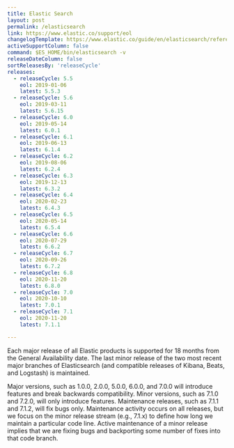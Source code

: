 ```yaml
---
title: Elastic Search
layout: post
permalink: /elasticsearch
link: https://www.elastic.co/support/eol
changelogTemplate: https://www.elastic.co/guide/en/elasticsearch/reference/__RELEASE_CYCLE__/release-notes-__LATEST__.html
activeSupportColumn: false
command: $ES_HOME/bin/elasticsearch -v
releaseDateColumn: false
sortReleasesBy: 'releaseCycle'
releases:
  - releaseCycle: 5.5
    eol: 2019-01-06
    latest: 5.5.3
  - releaseCycle: 5.6
    eol: 2019-03-11
    latest: 5.6.15
  - releaseCycle: 6.0
    eol: 2019-05-14
    latest: 6.0.1
  - releaseCycle: 6.1
    eol: 2019-06-13
    latest: 6.1.4
  - releaseCycle: 6.2
    eol: 2019-08-06
    latest: 6.2.4
  - releaseCycle: 6.3
    eol: 2019-12-13
    latest: 6.3.2
  - releaseCycle: 6.4
    eol: 2020-02-23
    latest: 6.4.3
  - releaseCycle: 6.5
    eol: 2020-05-14
    latest: 6.5.4
  - releaseCycle: 6.6
    eol: 2020-07-29
    latest: 6.6.2
  - releaseCycle: 6.7
    eol: 2020-09-26
    latest: 6.7.2
  - releaseCycle: 6.8
    eol: 2020-11-20
    latest: 6.8.0
  - releaseCycle: 7.0
    eol: 2020-10-10
    latest: 7.0.1
  - releaseCycle: 7.1
    eol: 2020-11-20
    latest: 7.1.1

---
```


Each major release of all Elastic products is supported for 18 months from the General Availability date. The last minor release of the two most recent major branches of Elasticsearch (and compatible releases of Kibana, Beats, and Logstash) is maintained.

Major versions, such as 1.0.0, 2.0.0, 5.0.0, 6.0.0, and 7.0.0 will introduce features and break backwards compatibility. Minor versions, such as 7.1.0 and 7.2.0, will only introduce features. Maintenance releases, such as 7.1.1 and 7.1.2, will fix bugs only. Maintenance activity occurs on all releases, but we focus on the minor release stream (e.g., 7.1.x) to define how long we maintain a particular code line. Active maintenance of a minor release implies that we are fixing bugs and backporting some number of fixes into that code branch.
